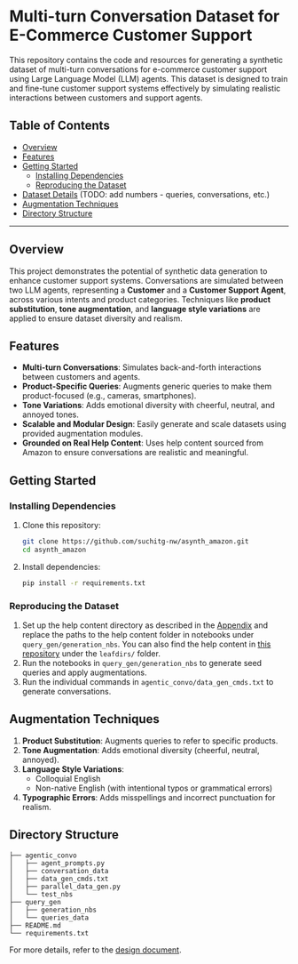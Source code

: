 # Multi-turn Conversation Dataset for E-Commerce Customer Support

This repository contains the code and resources for generating a synthetic dataset of multi-turn conversations for e-commerce customer support using Large Language Model (LLM) agents. This dataset is designed to train and fine-tune customer support systems effectively by simulating realistic interactions between customers and support agents.

## Table of Contents

- [Overview](#overview)
- [Features](#features)
- [Getting Started](#getting-started)
  - [Installing Dependencies](#installing-dependencies)
  - [Reproducing the Dataset](#reproducing-the-dataset)
- [Dataset Details](#dataset-details) (TODO: add numbers - queries, conversations, etc.)
- [Augmentation Techniques](#augmentation-techniques)
- [Directory Structure](#directory-structure)

---

## Overview

This project demonstrates the potential of synthetic data generation to enhance customer support systems. Conversations are simulated between two LLM agents, representing a **Customer** and a **Customer Support Agent**, across various intents and product categories. Techniques like **product substitution**, **tone augmentation**, and **language style variations** are applied to ensure dataset diversity and realism.

## Features

- **Multi-turn Conversations**: Simulates back-and-forth interactions between customers and agents.
- **Product-Specific Queries**: Augments generic queries to make them product-focused (e.g., cameras, smartphones).
- **Tone Variations**: Adds emotional diversity with cheerful, neutral, and annoyed tones.
- **Scalable and Modular Design**: Easily generate and scale datasets using provided augmentation modules.
- **Grounded on Real Help Content**: Uses help content sourced from Amazon to ensure conversations are realistic and meaningful.

## Getting Started

### Installing Dependencies

1. Clone this repository:
   ```bash
   git clone https://github.com/suchitg-nw/asynth_amazon.git
   cd asynth_amazon
   ```
2. Install dependencies:
   ```bash
   pip install -r requirements.txt
   ```

### Reproducing the Dataset

1. Set up the help content directory as described in the [Appendix](https://docs.google.com/document/d/1CSPYUnLAQtJHqrinShTxA57aBRPOjC4ikApfiLxizL8/edit?tab=t.0#heading=h.g2fra7gshhoh) and replace the paths to the help content folder in notebooks under `query_gen/generation_nbs`.
   You can also find the help content in [this repository](https://github.com/suchitg-nw/amazon_help) under the `leafdirs/` folder.
2. Run the notebooks in `query_gen/generation_nbs` to generate seed queries and apply augmentations.
3. Run the individual commands in `agentic_convo/data_gen_cmds.txt` to generate conversations.

## Augmentation Techniques

1. **Product Substitution**: Augments queries to refer to specific products.
2. **Tone Augmentation**: Adds emotional diversity (cheerful, neutral, annoyed).
3. **Language Style Variations**:
   - Colloquial English
   - Non-native English (with intentional typos or grammatical errors)
4. **Typographic Errors**: Adds misspellings and incorrect punctuation for realism.

## Directory Structure

```
├── agentic_convo
│   ├── agent_prompts.py
│   ├── conversation_data
│   ├── data_gen_cmds.txt
│   ├── parallel_data_gen.py
│   └── test_nbs
├── query_gen
│   ├── generation_nbs
│   └── queries_data
├── README.md
└── requirements.txt
```


For more details, refer to the [design document](https://docs.google.com/document/d/1CSPYUnLAQtJHqrinShTxA57aBRPOjC4ikApfiLxizL8/edit?usp=sharing).  
